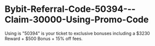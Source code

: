 # Bybit-Referral-Code-50394---Claim-30000-Using-Promo-Code
Using is "50394" is your ticket to exclusive bonuses including a $3230 Reward + $500 Bonus + 15% off fees.
